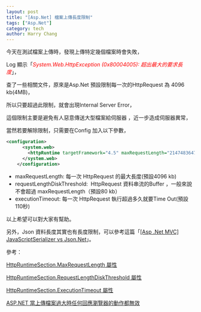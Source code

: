 ```yaml
---
layout: post
title: "[Asp.Net] 檔案上傳長度限制"
tags: ["Asp.Net"]
category: tech
author: Harry Chang
---
```


今天在測試檔案上傳時，發現上傳特定幾個檔案時會失敗，

Log 顯示「<span style="color:#FF0000;">*System.Web.HttpException (0x80004005): 超出最大的要求長度*</span>」，

<!--more-->

查了一些相關文件，原來是Asp.Net 預設限制每一次的HttpRequest 為 4096 kb(4MB)，

所以只要超過此限制，就會出現Internal Server Error，

這個限制主要是避免有人惡意傳送大型檔案給伺服器 ，近一步造成伺服器異常，

當然若要解除限制，只需要在Config 加入以下參數，
~~~xml 
<configuration>
      <system.web>
        <httpRuntime targetFramework="4.5" maxRequestLength="2147483647" executionTimeout="1600" requestLengthDiskThreshold="2147483647" />
      </system.web>
    </configuration>
~~~

  *   maxRequestLength: 每一次 HttpRequest 的最大長度(預設4096 kb) 
  *   requestLengthDiskThreshold:  HttpRequest 資料串流的Buffer ，一般來說不會超過 maxRequestLength（預設80 kb）
  *   executionTimeout: 每一次 HttpRequest 執行超過多久就要Time Out(預設 110秒)

以上希望可以對大家有幫助。

另外，Json 資料長度其實也有長度限制，可以參考這篇「[[Asp .Net MVC] JavaScriptSerializer vs Json.Net](https://dotblogs.com.tw/harry/2016/05/11/102843)」。

參考：

[HttpRuntimeSection.MaxRequestLength 屬性](https://msdn.microsoft.com/zh-tw/library/system.web.configuration.httpruntimesection.maxrequestlength(v=vs.110).aspx)

[HttpRuntimeSection.RequestLengthDiskThreshold 屬性](https://msdn.microsoft.com/zh-tw/library/system.web.configuration.httpruntimesection.requestlengthdiskthreshold(v=vs.110).aspx)

[HttpRuntimeSection.ExecutionTimeout 屬性](https://msdn.microsoft.com/zh-tw/library/system.web.configuration.httpruntimesection.executiontimeout(v=vs.110).aspx)

[ASP.NET 當上傳檔案過大時任何回應瀏覽器的動作都無效](http://blog.miniasp.com/post/2008/01/26/When-POST-content-exceed-maxRequestLength-any-HTTP-responses-are-useless.aspx)

                